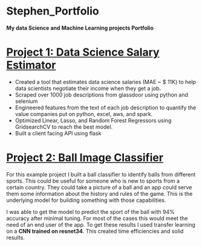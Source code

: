 # Stephen_Portfolio
**My data Science and __Machine__ Learning projects Portfolio**
# [Project 1: Data Science Salary Estimator](https://github.com/PlayingNumbers/ds_salary_proj)
- Created a tool that estimates data science salaries (MAE ~ $ 11K) to help data scientists negotiate their income when they get a job.
- Scraped over 1000 job descriptions from glassdoor using python and selenium
- Engineered features from the text of each job description to quantify the value companies put on python, excel, aws, and spark.
- Optimized Linear, Lasso, and Random Forest Regressors using GridsearchCV to reach the best model.
- Built a client facing API using flask
[](https://github.com/ediare21/Stephen_Portfolio/blob/main/images/salary_by_job_title.png)

# [Project 2: Ball Image Classifier](https://github.com/PlayingNumbers/ball_image_classifier)
For this example project I built a ball classifier to identify balls from different sports. This could be useful for someone who is new to sports from a certain country. They could take a picture of a ball and an app could serve them some information about the history and rules of the game. This is the underlying model for building something with those capabilities.

I was able to get the model to predict the sport of the ball with 94% accuracy after minimal tuning. For most of the cases this would meet the need of an end user of the app. To get these results I used transfer learning on a **CNN trained on resnet34**. This created time efficiencies and solid results.
[](https://github.com/ediare21/Stephen_Portfolio/blob/main/images/correlation_visual.png)

